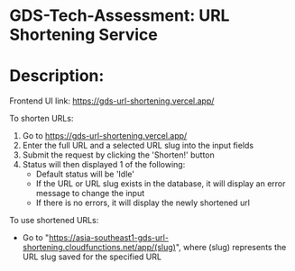# GDS-Tech-Assessment: URL Shortening Service

# Description:

Frontend UI link: https://gds-url-shortening.vercel.app/

To shorten URLs:
1. Go to https://gds-url-shortening.vercel.app/
2. Enter the full URL and a selected URL slug into the input fields
3. Submit the request by clicking the 'Shorten!' button
4. Status will then displayed 1 of the following:
    - Default status will be 'Idle'
    - If the URL or URL slug exists in the database, it will display an error message to change the input
    - If there is no errors, it will display the newly shortened url

To use shortened URLs:
- Go to "https://asia-southeast1-gds-url-shortening.cloudfunctions.net/app/(slug)", where (slug) represents the URL slug saved for the specified URL
